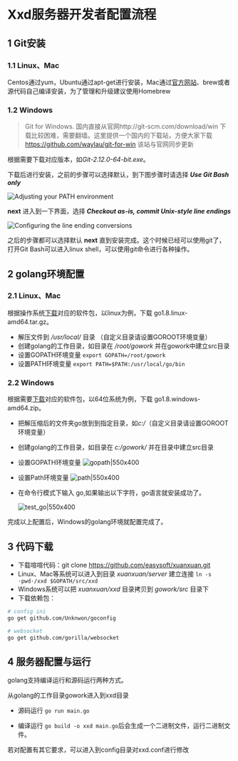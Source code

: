 # Xxd服务器开发者配置流程
## 1 Git安装
### 1.1 Linux、Mac
Centos通过yum，Ubuntu通过apt-get进行安装，Mac通过[官方网站](https://git-scm.com/downloads)、brew或者源代码自己编译安装，为了管理和升级建议使用Homebrew

### 1.2 Windows
>Git for Windows. 国内直接从官网http://git-scm.com/download/win 下载比较困难，需要翻墙。这里提供一个国内的下载站，方便大家下载 https://github.com/waylau/git-for-win 该站与官网同步更新

根据需要下载对应版本，如*Git-2.12.0-64-bit.exe*。

下载后进行安装，之前的步骤可以选择默认，到下图步骤时请选择 ***Use Git Bash only***

![Adjusting your PATH environment](https://raw.githubusercontent.com/easysoft/xuanxuan/master/doc/img/xxd-developer/use-git-bash-onlg.jpg)

**next** 进入到一下界面，选择 ***Checkout as-is, commit Unix-style line endings***

![Configuring the line ending conversions](https://raw.githubusercontent.com/easysoft/xuanxuan/master/doc/img/xxd-developer/unix-style.jpg)

之后的步骤都可以选择默认 **next** 直到安装完成。这个时候已经可以使用git了， 打开Git Bash可以进入linux shell，可以使用git命令进行各种操作。

## 2 golang环境配置
### 2.1 Linux、Mac
根据操作系统[下载](http://www.golangtc.com/download)对应的软件包，以linux为例，下载 go1.8.linux-amd64.tar.gz。

* 解压文件到 */usr/local/* 目录 （自定义目录请设置GOROOT环境变量）
* 创建golang的工作目录，如目录在 */root/gowork* 并在gowork中建立src目录
* 设置GOPATH环境变量 `export GOPATH=/root/gowork`
* 设置PATH环境变量 `export PATH=$PATH:/usr/local/go/bin`

### 2.2 Windows
根据需要[下载](http://www.golangtc.com/download)对应的软件包，以64位系统为例，下载 go1.8.windows-amd64.zip。

* 把解压缩后的文件夹go放到到指定目录，如*c:/*（自定义目录请设置GOROOT环境变量）

* 创建golang的工作目录，如目录在 *c:/gowork/* 并在目录中建立src目录

* 设置GOPATH环境变量
   ![gopath|550x400](https://raw.githubusercontent.com/easysoft/xuanxuan/master/doc/img/xxd-developer/gopath.png)

* 设置Path环境变量
   ![path|550x400](https://raw.githubusercontent.com/easysoft/xuanxuan/master/doc/img/xxd-developer/path.png)

* 在命令行模式下输入 go,如果输出以下字符，go语言就安装成功了。

   ![test_go|550x400](https://raw.githubusercontent.com/easysoft/xuanxuan/master/doc/img/xxd-developer/test-go.png)

完成以上配置后，Windows的golang环境就配置完成了。

## 3 代码下载
* 下载喧喧代码：git clone https://github.com/easysoft/xuanxuan.git 
* Linux、Mac等系统可以进入到目录 *xuanxuan/server* 建立连接 `ln -s  ·pwd·/xxd $GOPATH/src/xxd`
* Windows系统可以把 *xuanxuan/xxd* 目录拷贝到 *gowork/src* 目录下
* 下载依赖包：
```bash
# config ini
go get github.com/Unknwon/goconfig

# websocket
go get github.com/gorilla/websocket
```

## 4 服务器配置与运行
golang支持编译运行和源码运行两种方式。

从golang的工作目录gowork进入到xxd目录

* 源码运行 `go run main.go`

* 编译运行 `go build -o xxd main.go`后会生成一个二进制文件，运行二进制文件。

若对配置有其它要求，可以进入到config目录对xxd.conf进行修改

